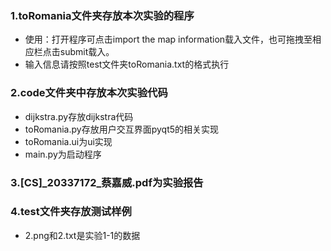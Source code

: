 ### 1.toRomania文件夹存放本次实验的程序
- 使用：打开程序可点击import the map information载入文件，也可拖拽至相应栏点击submit载入。
- 输入信息请按照test文件夹toRomania.txt的格式执行

### 2.code文件夹中存放本次实验代码 
-    dijkstra.py存放dijkstra代码
-    toRomania.py存放用户交互界面pyqt5的相关实现
-    toRomania.ui为ui实现
-    main.py为启动程序

### 3.[CS]_20337172_蔡嘉威.pdf为实验报告

### 4.test文件夹存放测试样例
- 2.png和2.txt是实验1-1的数据
